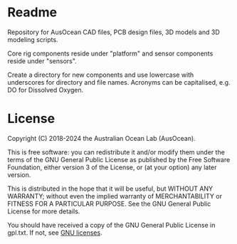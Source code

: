 # Readme

Repository for AusOcean CAD files, PCB design files, 3D models and 3D
modeling scripts.

Core rig components reside under "platform" and sensor components reside
under "sensors".

Create a directory for new components and use lowercase with
underscores for directory and file names. Acronyms can be
capitalised, e.g. DO for Dissolved Oxygen.

# License

Copyright (C) 2018-2024 the Australian Ocean Lab (AusOcean).

This is free software: you can redistribute it and/or modify them
under the terms of the GNU General Public License as published by the
Free Software Foundation, either version 3 of the License, or (at your
option) any later version.

This is distributed in the hope that it will be useful, but WITHOUT
ANY WARRANTY; without even the implied warranty of MERCHANTABILITY or
FITNESS FOR A PARTICULAR PURPOSE. See the GNU General Public License
for more details.

You should have received a copy of the GNU General Public License
in gpl.txt.  If not, see [GNU licenses](http://www.gnu.org/licenses).
